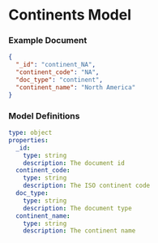 
# Continents Model

### Example Document

```json
{
  "_id": "continent_NA",
  "continent_code": "NA",
  "doc_type": "continent",
  "continent_name": "North America"
}
```

### Model Definitions

```yaml
type: object
properties:
  _id:
    type: string
    description: The document id
  continent_code:
    type: string
    description: The ISO continent code
  doc_type:
    type: string
    description: The document type
  continent_name:
    type: string
    description: The continent name
```

